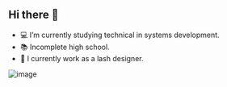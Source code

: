 ## Hi there 👋

- 💻 I’m currently studying technical in systems development.
- 📚 Incomplete high school.
- 🪪 I currently work as a lash designer.



![image](https://github.com/user-attachments/assets/16e4b90f-4648-4883-8003-797f3b3ac881)

